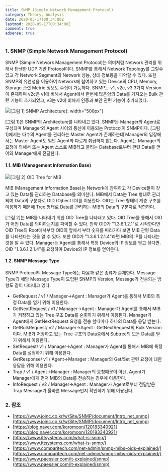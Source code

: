 ```yaml
---
title: SNMP (Simple Network Management Protocol)
category: Theory, Analysis
date: 2020-05-17T00:34:00Z
lastmod: 2020-05-17T00:34:00Z
comment: true
adsense: true
---
```


### 1. SNMP (Simple Network Management Protocol)

SNMP (Simple Network Management Protocol)는 의미처럼 Network 관리를 위해서 탄생한 UDP 기반 Protocol이다. SNMP를 통해서 Network Topology를 그릴수 있고 각 Network Segment의 Network 성능, 상태 정보등을 파악할 수 있다. 또한 SNMP의 유연성을 이용하여 Network에 참여하고 있는 Device의 CPU, Memory, Storage 관련 Metric 정보도 수집이 가능하다. SNMP는 v1, v2c, v3 3가지 Version이 존재하며 v2c은 v1에 비해서 Agent에서 한번에 많은양의 Data를 가져오는 Bulk 관련 기능이 추가되었고, v3는 v2에 비해서 인증과 보안 관련 기능이 추가되었다.

![[그림 1] SNMP Architecture]({{site.baseurl}}/images/theory_analysis/SNMP/SNMP_Architecture.PNG){: width="500px"}

[그림 1]은 SNMP의 Architecture를 나타내고 있다. SNMP는 Manager와 Agent로 구성되며 Manager와 Agent 사이의 통신에 이용되는 Protocol이 SNMP이다. [그림 1]에서는 다수의 Agent를 관리하는 Master Agent가 존재하는데 Manager의 입장에서는 Master Agent도 일반 Agent와 다르게 취급하지 않는다. Agent는 Manager의 요청에 의해서 또는 Agent 스스로 MIB라고 불리는 Database로부터 관련 Data를 얻어와 Manager에게 전달한다.

#### 1.1. MIB (Management Information Base)

![[그림 2] OID Tree for MIB]({{site.baseurl}}/images/theory_analysis/SNMP/OID_Tree.PNG)

MIB (Management Information Base)는 Network에 참여하고 각 Device들이 갖고 있는 Data를 관리하는 Database를 의미한다. MIB에서 Data는 Tree 형태로 관리되며 Data의 구분자로 OID (Ojbect ID)를 이용한다. OID는 Tree 형태의 계층 구조를 이용하기 때문에 Tree 형태로 Data를 관리하는 MIB의 Data의 구분자로 적합하다. 

[그림 2]는 MIB를 나타내기 위한 OID Tree를 나타내고 있다. OID Tree를 통해서 OID가 어떤 Data를 의미하는지를 파악할 수 있다. 만약 OID가 "1.3.6.1.2.1"로 시작한다면 OID Tree의 Root에서부터 OID의 앞에서 부터 숫자를 따라가다 보면 MIB 관련 Data를 나타낸다는 것을 알 수 있다. 또한 OID가 "1.3.6.1.2.1.4"라면 MIB의 IP를 나타내는 것을 알 수 있다. Manager는 Agent를 통해서 특정 Device의 IP 정보를 얻고 싶다면. OID "1.3.6.1.2.1.4"를 요청하여 Device의 IP 정보를 얻어온다.

#### 1.2. SNMP Message Type

SNMP Protocol의 Message Type에는 다음과 같은 종류가 존재한다. Message Type과 해당 Message Type이 도입된 SNMP의 Version, Message가 전송되는 방향도 같이 나타내고 있다.

* GetRequest / v1 / Manager->Agent : Manager가 Agent를 통해서 MIB의 특정 Data를 얻기 위해 이용한다.
* GetNextRequest / v1 / Manager->Agent : Manager가 Agent를 통해서 MIB가 저장하고 있는 Tree 구조 Data를 순회하기 위해서 이용된다. Manager가 Agent에게 GetNextRequest 요청을 전송 할때마다 하나의 Data를 응답 받는다.
* GetBulkRequest/ v2 / Manager->Agent : GetNextRequest의 Bulk Version이다. MIB가 저장하고 있는 Tree 구조의 Data중에서 Subtree의 모든 Data를 받기 위해서 이용한다.
* SetRequest/ v1 / Manager->Agent : Manager가 Agent를 통해서 MIB에 특정 Data를 설정하기 위해 이용한다.
* GetResponse/ v1 / Agent->Manager : Manager의 Get/Set 관련 요청에 대한 응답을 위해 이용한다.
* Trap / v1 / Agent->Manager : Manager의 요청때문이 아닌, Agent가 Manager에게 먼저 MIB의 Data를 전송하는 경우에 이용한다.
* InfoRequest / v2 / Manager->Agent : Manager가 Agent로부터 전달받은 Trap Message가 올바른 Message인지 확인하기 위해 이용된다.

### 2. 참조

* [https://www.joinc.co.kr/w/Site/SNMP/document/Intro_net_snmp](https://www.joinc.co.kr/w/Site/SNMP/document/Intro_net_snmp)
* [https://blog.naver.com/koromoon/120183340921](https://blog.naver.com/koromoon/120183340921)
* [https://www.ittsystems.com/what-is-snmp/](https://www.ittsystems.com/what-is-snmp/)
* [https://www.comparitech.com/net-admin/snmp-mibs-oids-explained/](https://www.comparitech.com/net-admin/snmp-mibs-oids-explained/)
* [https://www.paessler.com/it-explained/snmp](https://www.paessler.com/it-explained/snmp)